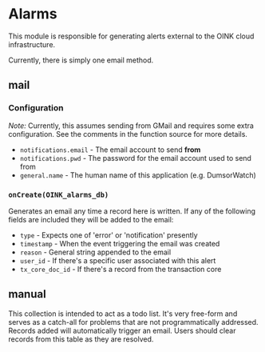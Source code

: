 Alarms
======

This module is responsible for generating alerts external to the OINK cloud
infrastructure.

Currently, there is simply one email method.


mail
----

### Configuration

_Note:_ Currently, this assumes sending from GMail and requires some extra
configuration. See the comments in the function source for more details.

  - `notifications.email` - The email account to send **from**
  - `notifications.pwd` - The password for the email account used to send from
  - `general.name` - The human name of this application (e.g. DumsorWatch)

### `onCreate(OINK_alarms_db)`

Generates an email any time a record here is written. If any of the following
fields are included they will be added to the email:

  - `type` - Expects one of 'error' or 'notification' presently
  - `timestamp` - When the event triggering the email was created
  - `reason` - General string appended to the email
  - `user_id` - If there's a specific user associated with this alert
  - `tx_core_doc_id` - If there's a record from the transaction core


manual
------

This collection is intended to act as a todo list. It's very free-form and
serves as a catch-all for problems that are not programmatically addressed.
Records added will automatically trigger an email. Users should clear records
from this table as they are resolved.
